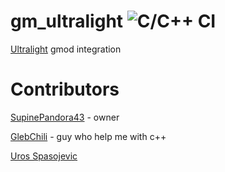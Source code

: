 # gm_ultralight ![C/C++ CI](https://github.com/SupinePandora43/gm_ultralight/workflows/C/C++%20CI/badge.svg)

[Ultralight](https://github.com/ultralight-ux/Ultralight) gmod integration

# Contributors
[SupinePandora43](https://github.com/SupinePandora43) - owner

[GlebChili](https://github.com/GlebChili) - guy who help me with c++

[Uros Spasojevic](https://app.slack.com/client/TC4C8F4CT/CC492VBLL/user_profile/ULE28P1AL)
